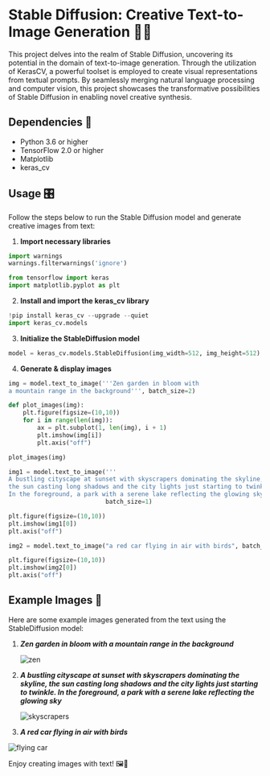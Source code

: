 # Stable Diffusion: Creative Text-to-Image Generation 🎨🔠

This project delves into the realm of Stable Diffusion, uncovering its potential in the domain of text-to-image generation. 
Through the utilization of KerasCV, a powerful toolset is employed to create visual representations from textual prompts. 
By seamlessly merging natural language processing and computer vision, this project showcases the transformative 
possibilities of Stable Diffusion in enabling novel creative synthesis. 

## Dependencies 🧩

- Python 3.6 or higher
- TensorFlow 2.0 or higher
- Matplotlib
- keras_cv

## Usage 🎛️

Follow the steps below to run the Stable Diffusion model and generate creative images from text:

1. **Import necessary libraries**
```python
import warnings
warnings.filterwarnings('ignore')

from tensorflow import keras
import matplotlib.pyplot as plt
```
2. **Install and import the keras_cv library**
```python
!pip install keras_cv --upgrade --quiet
import keras_cv.models
```
3. **Initialize the StableDiffusion model**
```python
model = keras_cv.models.StableDiffusion(img_width=512, img_height=512)
```
4. **Generate & display images**
```python
img = model.text_to_image('''Zen garden in bloom with
a mountain range in the background''', batch_size=2)

def plot_images(img):
    plt.figure(figsize=(10,10))
    for i in range(len(img)):
        ax = plt.subplot(1, len(img), i + 1)
        plt.imshow(img[i])
        plt.axis("off")

plot_images(img)

img1 = model.text_to_image('''
A bustling cityscape at sunset with skyscrapers dominating the skyline,
the sun casting long shadows and the city lights just starting to twinkle.
In the foreground, a park with a serene lake reflecting the glowing sky''',
                           batch_size=1)

plt.figure(figsize=(10,10))
plt.imshow(img1[0])
plt.axis("off")

img2 = model.text_to_image("a red car flying in air with birds", batch_size=1)

plt.figure(figsize=(10,10))
plt.imshow(img2[0])
plt.axis("off")
```

## Example Images 🌄

Here are some example images generated from the text using the StableDiffusion model:

1. **_Zen garden in bloom with a mountain range in the background_**

   ![zen](https://github.com/Aditya-NeuralNetNinja/Flagship-Projects/assets/108260519/09e86163-35eb-4ced-ac57-b6f0271ea3d4)
   
   
2. **_A bustling cityscape at sunset with skyscrapers dominating the skyline, the sun casting long shadows and the city lights just starting to twinkle. In the foreground, a park with a serene lake reflecting the glowing sky_**
  
   ![skyscrapers](https://github.com/Aditya-NeuralNetNinja/Flagship-Projects/assets/108260519/0033bb48-3230-45fe-8e8f-8dcdf6b5266c)

    

3. **_A red car flying in air with birds_**

  ![flying car](https://github.com/Aditya-NeuralNetNinja/Flagship-Projects/assets/108260519/fff58441-7962-48b9-a01d-28993e39de39)

  

Enjoy creating images with text! 🖼️🎉

